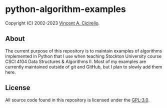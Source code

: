 # python-algorithm-examples

Copyright (C) 2002-2023 [Vincent A. Cicirello](https://www.cicirello.org/).

## About

The current purpose of this repository is to maintain examples of algorithms
implemented in Python that I use when teaching Stockton University course
CSCI 4104 Data Structures & Algorithms II. Most of my examples are currently
maintained outside of git and GitHub, but I plan to slowly add them here.

## License

All source code found in this repository is licensed under the [GPL-3.0](LICENSE).
